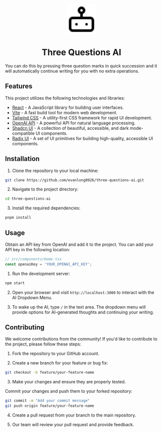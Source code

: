 <div align="center">
  <img src="./public/logo.svg" alt="Logo" width="100"/>
  <h1>Three Questions AI</h1>
</div>

You can do this by pressing three question marks in quick succession and it will automatically continue writing for you with no extra operations.

## Features

This project utilizes the following technologies and libraries:

- [React](https://reactjs.org/) - A JavaScript library for building user interfaces.
- [Vite](https://vitejs.dev/) - A fast build tool for modern web development.
- [Tailwind CSS](https://tailwindcss.com/) - A utility-first CSS framework for rapid UI development.
- [OpenAI API](https://beta.openai.com/) - A powerful API for natural language processing.
- [Shadcn UI](https://shadcn.com/) - A collection of beautiful, accessible, and dark mode-compatible UI components.
- [Radix UI](https://radix-ui.com/) - A set of UI primitives for building high-quality, accessible UI components.

## Installation

1. Clone the repository to your local machine:

```bash
git clone https://github.com/evanlong0926/three-questions-ai.git
```

2. Navigate to the project directory:

```bash
cd three-questions-ai
```

3. Install the required dependencies:

```bash
pnpm install
```

## Usage

Obtain an API key from OpenAI and add it to the project. You can add your API key in the following location:

```ts
// src/components/Home.tsx
const openaiKey = 'YOUR_OPENAI_API_KEY';
```

1. Run the development server:


```bash
npm start
```

2. Open your browser and visit `http://localhost:3000` to interact with the AI Dropdown Menu.

3. To wake up the AI, type `/` in the text area. The dropdown menu will provide options for AI-generated thoughts and continuing your writing.

## Contributing

We welcome contributions from the community! If you'd like to contribute to the project, please follow these steps:

1. Fork the repository to your GitHub account.

2. Create a new branch for your feature or bug fix:


```bash
git checkout -b feature/your-feature-name
```

3. Make your changes and ensure they are properly tested.

Commit your changes and push them to your forked repository:


```bash
git commit -m "Add your commit message"
git push origin feature/your-feature-name
```

4. Create a pull request from your branch to the main repository.

5. Our team will review your pull request and provide feedback.
